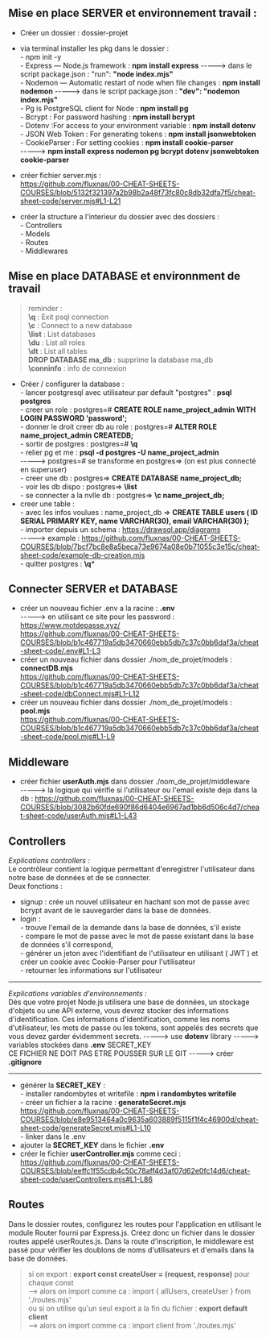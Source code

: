 ## Mise en place SERVER et environnement travail :

- Créer un dossier : dossier-projet  
- via terminal installer les pkg dans le dossier :   
      - npm init -y  
      - Express — Node.js framework : **npm install express** -----> dans le script package.json : "run": **"node index.mjs"**  
      - Nodemon — Automatic restart of node when file changes : **npm install nodemon** -----> dans le script package.json : **"dev": "nodemon index.mjs"**  
      - Pg is PostgreSQL client for Node : **npm install pg**  
      - Bcrypt : For password hashing : **npm install bcrypt**  
      - Dotenv :For access to your environment variable : **npm install dotenv**  
      - JSON Web Token : For generating tokens : **npm install jsonwebtoken**  
      - CookieParser : For setting cookies : **npm install cookie-parser**  
-----> **npm install express nodemon pg bcrypt dotenv jsonwebtoken cookie-parser**   

- créer fichier server.mjs :   
https://github.com/fluxnas/00-CHEAT-SHEETS-COURSES/blob/5132f321397a2b98b2a48f73fc80c8db32dfa7f5/cheat-sheet-code/server.mjs#L1-L21

- créer la structure a l'interieur du dossier avec des dossiers :  
      - Controllers  
      - Models  
      - Routes  
      - Middlewares   

## Mise en place DATABASE et environnment de travail  
> reminder :   
> **\q** : Exit psql connection    
> **\c** : Connect to a new database    
> **\list** : List databases  
> **\du** : List all roles   
> **\dt** : List all tables          
> **DROP DATABASE ma_db** : supprime la database ma_db     
> **\conninfo** : info de connexion


- Créer / configurer la database :   
      - lancer postgresql avec utilisateur par default "postgres" : **psql postgres**  
      - creer un role : postgres=# **CREATE ROLE name_project_admin WITH LOGIN PASSWORD 'password';**  
      - donner le droit creer db au role : postgres=# **ALTER ROLE name_project_admin CREATEDB;**  
      - sortir de postgres : postgres=# **\q**  
      - relier pg et me : **psql -d postgres -U name_project_admin**   
      -----> postgres=# se transforme en postgres=> (on est plus connecté en superuser)  
      - creer une db : postgres=> **CREATE DATABASE name_project_db;**   
      - voir les db dispo : postgres=> **\list**  
      - se connecter a la nvlle db : postgres=> **\c name_project_db;**    
- creer une table :   
      - avec les infos voulues : name_project_db => **CREATE TABLE users ( ID SERIAL PRIMARY KEY, name VARCHAR(30), email VARCHAR(30) );**    
      - importer depuis un schema : https://drawsql.app/diagrams    
      -----> example : https://github.com/fluxnas/00-CHEAT-SHEETS-COURSES/blob/7bcf7bc8e8a5beca73e9674a08e0b71055c3e15c/cheat-sheet-code/example-db-creation.mjs   
      - quitter postgres : **\q***  

## Connecter SERVER et DATABASE   
- créer un nouveau fichier .env a la racine : **.env**   
-----> en utilisant ce site pour les password : https://www.motdepasse.xyz/    
https://github.com/fluxnas/00-CHEAT-SHEETS-COURSES/blob/b1c467719a5db3470660ebb5db7c37c0bb6daf3a/cheat-sheet-code/.env#L1-L3   
- créer un nouveau fichier dans dossier ./nom_de_projet/models : **connectDB.mjs**      
https://github.com/fluxnas/00-CHEAT-SHEETS-COURSES/blob/b1c467719a5db3470660ebb5db7c37c0bb6daf3a/cheat-sheet-code/dbConnect.mjs#L1-L12   
- créer un nouveau fichier dans dossier ./nom_de_projet/models : **pool.mjs**    
https://github.com/fluxnas/00-CHEAT-SHEETS-COURSES/blob/b1c467719a5db3470660ebb5db7c37c0bb6daf3a/cheat-sheet-code/pool.mjs#L1-L9     


## Middleware 
- créer fichier **userAuth.mjs** dans dossier ./nom_de_projet/middleware     
-----> la logique qui vérifie si l'utilisateur ou l'email existe deja dans la db :
https://github.com/fluxnas/00-CHEAT-SHEETS-COURSES/blob/3082b60fde690f86d6404e6967ad1bb6d506c4d7/cheat-sheet-code/userAuth.mjs#L1-L43

## Controllers
*Explications controllers :*    
Le contrôleur contient la logique permettant d'enregistrer l'utilisateur dans notre base de données et de se connecter.     
Deux fonctions :  
- signup : crée un nouvel utilisateur en hachant son mot de passe avec bcrypt avant de le sauvegarder dans la base de données.    
- login :  
      - trouve l'email de la demande dans la base de données, s'il existe  
      - compare le mot de passe avec le mot de passe existant dans la base de données s'il correspond,  
      - générer un jeton avec l'identifiant de l'utilisateur en utilisant ( JWT ) et créer un cookie avec Cookie-Parser pour l'utilisateur  
      - retourner les informations sur l'utilisateur  
____
*Explications variables d'environnements :*  
Dès que votre projet Node.js utilisera une base de données, un stockage d'objets ou une API externe, vous devrez stocker des informations d'identification.
Ces informations d'identification, comme les noms d'utilisateur, les mots de passe ou les tokens, sont appelés des secrets que vous devez garder évidemment secrets. -----> use **dotenv** library -----> variables stockées dans **.env** SECRET_KEY   
CE FICHIER NE DOIT PAS ETRE POUSSER SUR LE GIT -----> créer **.gitignore**   
____
- générer la **SECRET_KEY** :  
      - installer randombytes et writefile : **npm i randombytes writefile**   
      - créer un fichier a la racine : **generateSecret.mjs**    
https://github.com/fluxnas/00-CHEAT-SHEETS-COURSES/blob/e8e9513464a0c9635a603889f5115f1f4c46900d/cheat-sheet-code/generateSecret.mjs#L1-L10  
      - linker dans le .env   
- ajouter la **SECRET_KEY** dans le fichier **.env**    
- créer le fichier **userController.mjs** comme ceci :   
https://github.com/fluxnas/00-CHEAT-SHEETS-COURSES/blob/eeffc1f55cdb4c50c78aff4d3af07d62e0fc14d6/cheat-sheet-code/userControllers.mjs#L1-L86   

## Routes   
Dans le dossier routes, configurez les routes pour l'application en utilisant le module Router fourni par Express.js. Créez donc un fichier dans le dossier routes appelé userRoutes.js. Dans la route d'inscription, le middleware est passé pour vérifier les doublons de noms d'utilisateurs et d'emails dans la base de données.  


> si on export : **export const createUser = (request, response)** pour chaque const   
> --> alors on import comme ca : import { allUsers, createUser } from './routes.mjs'   
> ou si on utilise qu'un seul export a la fin du fichier : **export default client**   
> --> alors on import comme ca : import client from './routes.mjs'   

